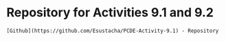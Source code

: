 # Repository for Activities 9.1 and 9.2

	[Github](https://github.com/Esustacha/PCDE-Activity-9.1) - Repository
